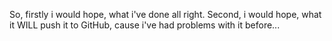 So, firstly i would hope, what i've done all right.
Second, i would hope, what it WILL push it to GitHub, cause i've had problems with it before...
